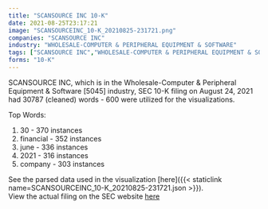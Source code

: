 ```yaml
---
title: "SCANSOURCE INC 10-K"
date: 2021-08-25T23:17:21
image: "SCANSOURCEINC_10-K_20210825-231721.png"
companies: "SCANSOURCE INC"
industry: "WHOLESALE-COMPUTER & PERIPHERAL EQUIPMENT & SOFTWARE"
tags: ["SCANSOURCE INC","WHOLESALE-COMPUTER & PERIPHERAL EQUIPMENT & SOFTWARE","08-24-2021","10-K"]
forms: "10-K"
---
```

SCANSOURCE INC, which is in the Wholesale-Computer & Peripheral Equipment & Software [5045] industry, SEC 10-K filing on August 24, 2021 had 30787 (cleaned) words - 600 were utilized for the visualizations.

Top Words:
1. 30 - 370 instances
2. financial - 352 instances
3. june - 336 instances
4. 2021 - 316 instances
5. company - 303 instances


See the parsed data used in the visualization [here]({{< staticlink name=SCANSOURCEINC_10-K_20210825-231721.json >}}).  
View the actual filing on the SEC website [here](https://www.sec.gov/Archives/edgar/data/918965/0000918965-21-000022.txt)